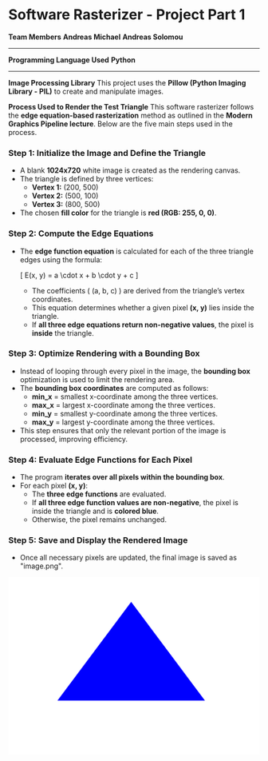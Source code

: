 # **Software Rasterizer - Project Part 1**

**Team Members**
 **Andreas Michael**
 **Andreas Solomou**

---

**Programming Language Used**
 **Python**

---

**Image Processing Library**
This project uses the **Pillow (Python Imaging Library - PIL)** to create and manipulate images.  


**Process Used to Render the Test Triangle**
This software rasterizer follows the **edge equation-based rasterization** method as outlined in the **Modern Graphics Pipeline lecture**. Below are the five main steps used in the process.

### **Step 1: Initialize the Image and Define the Triangle**
- A blank **1024x720** white image is created as the rendering canvas.
- The triangle is defined by three vertices:  
  - **Vertex 1:** (200, 500)
  - **Vertex 2:** (500, 100)
  - **Vertex 3:** (800, 500)
- The chosen **fill color** for the triangle is **red (RGB: 255, 0, 0)**.

### **Step 2: Compute the Edge Equations**
- The **edge function equation** is calculated for each of the three triangle edges using the formula:

  \[ E(x, y) = a \cdot x + b \cdot y + c \]

  - The coefficients \( (a, b, c) \) are derived from the triangle’s vertex coordinates.
  - This equation determines whether a given pixel **(x, y)** lies inside the triangle.
  - If **all three edge equations return non-negative values**, the pixel is **inside** the triangle.

### **Step 3: Optimize Rendering with a Bounding Box**
- Instead of looping through every pixel in the image, the **bounding box** optimization is used to limit the rendering area.
- The **bounding box coordinates** are computed as follows:
  - **min_x** = smallest x-coordinate among the three vertices.
  - **max_x** = largest x-coordinate among the three vertices.
  - **min_y** = smallest y-coordinate among the three vertices.
  - **max_y** = largest y-coordinate among the three vertices.
- This step ensures that only the relevant portion of the image is processed, improving efficiency.

### **Step 4: Evaluate Edge Functions for Each Pixel**
- The program **iterates over all pixels within the bounding box**.
- For each pixel **(x, y)**:
  - The **three edge functions** are evaluated.
  - If **all three edge function values are non-negative**, the pixel is inside the triangle and is **colored blue**.
  - Otherwise, the pixel remains unchanged.

### **Step 5: Save and Display the Rendered Image**
- Once all necessary pixels are updated, the final image is saved as "image.png".

![Test Triangle](image.png)


